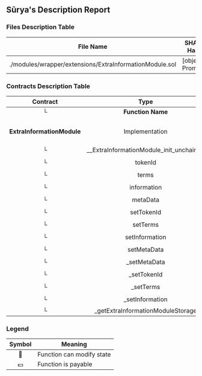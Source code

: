 ## Sūrya's Description Report

### Files Description Table


|  File Name  |  SHA-1 Hash  |
|-------------|--------------|
| ./modules/wrapper/extensions/ExtraInformationModule.sol | [object Promise] |


### Contracts Description Table


|  Contract  |         Type        |       Bases      |                  |                 |
|:----------:|:-------------------:|:----------------:|:----------------:|:---------------:|
|     └      |  **Function Name**  |  **Visibility**  |  **Mutability**  |  **Modifiers**  |
||||||
| **ExtraInformationModule** | Implementation | IERC7551Base, ICMTATBase, AuthorizationModule |||
| └ | __ExtraInformationModule_init_unchained | Internal 🔒 | 🛑  | onlyInitializing |
| └ | tokenId | Public ❗️ |   |NO❗️ |
| └ | terms | Public ❗️ |   |NO❗️ |
| └ | information | Public ❗️ |   |NO❗️ |
| └ | metaData | Public ❗️ |   |NO❗️ |
| └ | setTokenId | Public ❗️ | 🛑  | onlyRole |
| └ | setTerms | Public ❗️ | 🛑  | onlyRole |
| └ | setInformation | Public ❗️ | 🛑  | onlyRole |
| └ | setMetaData | Public ❗️ | 🛑  | onlyRole |
| └ | _setMetaData | Internal 🔒 | 🛑  | |
| └ | _setTokenId | Internal 🔒 | 🛑  | |
| └ | _setTerms | Internal 🔒 | 🛑  | |
| └ | _setInformation | Internal 🔒 | 🛑  | |
| └ | _getExtraInformationModuleStorage | Private 🔐 |   | |


### Legend

|  Symbol  |  Meaning  |
|:--------:|-----------|
|    🛑    | Function can modify state |
|    💵    | Function is payable |

